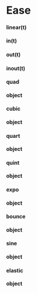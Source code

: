 # Ease
#### linear(t)



#### in(t)



#### out(t)



#### inout(t)



#### quad
**object**



#### cubic
**object**



#### quart
**object**



#### quint
**object**



#### expo
**object**



#### bounce
**object**



#### sine
**object**



#### elastic
**object**




